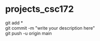 # projects_csc172

git add * \
git commit -m "write your description here" \
git push -u origin main
